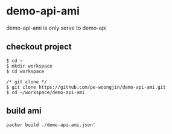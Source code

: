# demo-api-ami
demo-api-ami is only serve to demo-api

## checkout project
```shell
$ cd ~
$ mkdir workspace
$ cd workspace

/* git clone */
$ git clone https://github.com/pe-woongjin/demo-api-ami.git
$ cd ~/workspace/demo-api-ami
```

## build ami 

```shell
packer build ./demo-api-ami.json'
```
 
